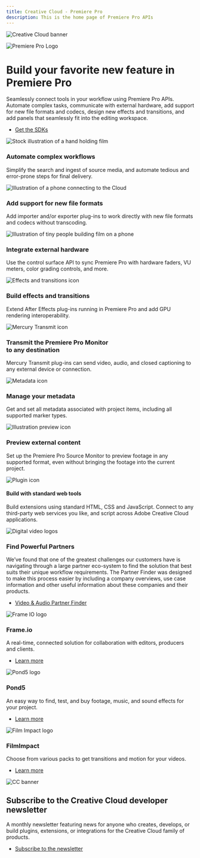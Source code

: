 ```yaml
---
title: Creative Cloud - Premiere Pro
description: This is the home page of Premiere Pro APIs 
---
```


<Hero slots="image, icon, heading, text, buttons" variant="halfwidth" />

![Creative Cloud banner](images/cc-hero.png)

![Premiere Pro Logo](images/pr_appicon_256.svg)

#  Build your favorite new feature in Premiere Pro

Seamlessly connect tools in your workflow using Premiere Pro APIs. Automate complex tasks, communicate with external hardware, add support for new file formats and codecs, design new effects and transitions, and add panels that seamlessly fit into the editing workspace.

* [Get the SDKs](https://console.adobe.io/downloads/pr)


<TextBlock slots="image, heading, text" width="33%" theme="light" isCentered />

![Stock illustration of a hand holding film](images/premierpro-feature1-resized.old.png)

### Automate complex workflows

Simplify the search and ingest of source media, and automate tedious and error-prone steps for final delivery.

<TextBlock slots="image, heading, text" width="33%" theme="light" isCentered />

![Illustration of a phone connecting to the Cloud](images/premierpro-feature2-resized.old.png)

### Add support for new file formats 

Add importer and/or exporter plug-ins to work directly with new file formats and codecs without transcoding.

<TextBlock slots="image, heading, text" width="33%" theme="light" isCentered />

![Illustration of tiny people building film on a phone](images/premierpro-feature3-resized.old.png)

### Integrate external hardware

Use the control surface API to sync Premiere Pro with hardware faders, VU meters, color grading controls, and more.

<TextBlock slots="image, heading, text" width="33%" theme="light" isCentered />

![Effects and transitions icon](images/S_IlluEffectsAndTransitions_96.svg)

### Build effects and transitions

Extend After Effects plug-ins running in Premiere Pro and add GPU rendering interoperability.


<TextBlock slots="image, heading, text" width="33%" theme="light" isCentered />

![Mercury Transmit icon](images/S_IlluMercuryTransmit_96.svg)

### Transmit the Premiere Pro Monitor <br /> to any destination 

Mercury Transmit plug-ins can send video, audio, and closed captioning to any external device or connection.

<TextBlock slots="image, heading, text" width="33%" theme="light" isCentered />

![Metadata icon](images/S_IlluMetadata_96.svg)

### Manage your metadata 

Get and set all metadata associated with project items, including all supported marker types.

<TextBlock slots="image, heading, text" width="50%" theme="light" isCentered />

![Illustration preview icon](images/S_IlluPreview_96.svg)

### Preview external content 

Set up the Premiere Pro Source Monitor to preview footage in any supported format, even without bringing the footage into the current project.

<TextBlock slots="image, heading, text" width="50%" theme="light" isCentered />

![Plugin icon](images/S_IlluCepPlugin_96.svg)

#### Build with standard web tools 

 Build extensions using standard HTML, CSS and JavaScript. Connect to any third-party web services you like, and  script across Adobe Creative Cloud applications.

<TextBlock slots="image, heading, text1, buttons" theme="dark" />

<!-- ![Adobe Stock image of collaborators](images/AdobeStock_252386533.697x377.png) -->

![Digital video logos](images/dva-partnerfinder-image001a.png)

### Find Powerful Partners

We’ve found that one of the greatest challenges our customers have is navigating through a large partner eco-system to find the solution that best suits their unique workflow requirements. The Partner Finder was designed to make this process easier by including a company overviews, use case information and other useful information about these companies and their products.

* [Video & Audio Partner Finder](https://adobe-video-partner-finder.com/)


<TextBlock slots="image, heading, text, links" width="33%" theme="dark" isCentered />

![Frame IO logo](images/premierpro-extensions1-resized.jpg)

### Frame.io 

A real-time, connected solution for collaboration with editors, producers and clients.

* [Learn more](https://frame.io/premiere)



<TextBlock slots="image, heading, text, links" width="33%" theme="dark" isCentered />

![Pond5 logo](images/pond5_logo.jpg)

### Pond5 

An easy way to find, test, and buy footage, music, and sound effects for your project.

* [Learn more](https://creative.adobe.com/addons/products/13587#.WTW5vDOZNE4)



<TextBlock slots="image, heading, text, links" width="33%" theme="dark" isCentered />

![Film Impact logo](images/filmimpact-logo.svg)

### FilmImpact 

Choose from various packs to get transitions and motion for your videos.

* [Learn more](https://www.filmimpact.net/plugins)


<SummaryBlock slots="image, heading, text, buttons" background="rgb(246, 16, 27)" />

![CC banner](images/cc-banner.png)

## Subscribe to the Creative Cloud developer newsletter 

A monthly newsletter featuring news for anyone who creates, develops, or build plugins, extensions, or integrations for the
Creative Cloud family of products.

* [Subscribe to the newsletter](https://www.adobe.com/subscription/ccdevnewsletter.html)